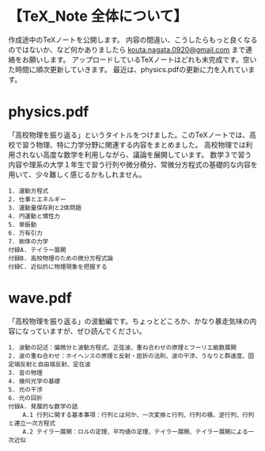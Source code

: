 # 【TeX_Note 全体について】
作成途中のTeXノートを公開します。
内容の間違い、こうしたらもっと良くなるのではないか、など何かありましたら kouta.nagata.0920@gmail.com まで連絡をお願いします。
アップロードしているTeXノートはどれも未完成です。空いた時間に順次更新していきます。
最近は、physics.pdfの更新に力を入れています。

# physics.pdf
「高校物理を振り返る」というタイトルをつけました。このTeXノートでは、高校で習う物理、特に力学分野に関連する内容をまとめました。
高校物理では利用されない高度な数学を利用しながら、議論を展開しています。
数学３で習う内容や理系の大学１年生で習う行列や微分積分、常微分方程式の基礎的な内容を用いて、少々難しく感じるかもしれません。

    1. 運動方程式
    2. 仕事とエネルギー
    3. 運動量保存則と2体問題
    4. 円運動と慣性力
    5. 単振動
    6. 万有引力
    7. 剛体の力学
    付録A. テイラー展開
    付録B. 高校物理のための微分方程式論
    付録C. 近似的に物理現象を把握する

# wave.pdf
「高校物理を振り返る」の波動編です。ちょっとどころか、かなり暴走気味の内容になっていますが、ぜひ読んでください。

    1. 波動の記述：偏微分と波動方程式、正弦波、重ね合わせの原理とフーリエ級数展開
    2. 波の重ね合わせ：ホイヘンスの原理と反射・屈折の法則、波の干渉、うなりと群速度、固定端反射と自由端反射、定在波
    3. 音の物理
    4. 幾何光学の基礎
    5. 光の干渉
    6. 光の回折
    付録A. 発展的な数学の話
        A.1 行列に関する基本事項：行列とは何か、一次変換と行列、行列の積、逆行列、行列と連立一次方程式
        A.2 テイラー展開：ロルの定理、平均値の定理、テイラー展開、テイラー展開による一次近似

